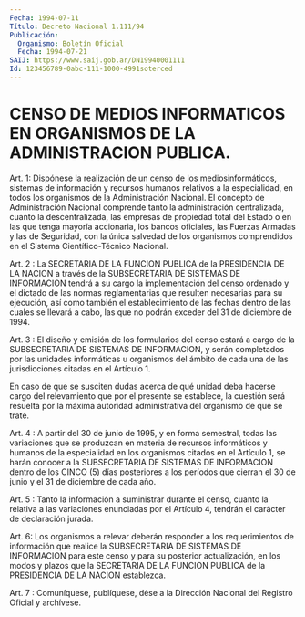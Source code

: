 ```yaml
---
Fecha: 1994-07-11
Título: Decreto Nacional 1.111/94
Publicación:
  Organismo: Boletín Oficial
  Fecha: 1994-07-21
SAIJ: https://www.saij.gob.ar/DN19940001111
Id: 123456789-0abc-111-1000-4991soterced
---
```

# CENSO DE MEDIOS INFORMATICOS EN ORGANISMOS DE LA ADMINISTRACION PUBLICA.

<a id="1"></a>
Art. 1: Dispónese la realización de un censo de los mediosinformáticos,  sistemas  de  información  y  recursos humanos relativos  a  la  especialidad,  en  todos  los  organismos  de  la Administración  Nacional.  El  concepto de Administración  Nacional comprende  tanto  la  administración    centralizada,    cuanto  la descentralizada,  las empresas de propiedad total del Estado  o  en las  que  tenga  mayoría  accionaria,  los  bancos  oficiales,  las Fuerzas Armadas y  las  de  Seguridad, con la única salvedad de los organismos comprendidos en el  Sistema Científico-Técnico Nacional.

<a id="2"></a>
Art. 2 : La SECRETARIA DE LA FUNCION PUBLICA de la PRESIDENCIA DE  LA   NACION  a  través  de  la  SUBSECRETARIA  DE  SISTEMAS  DE INFORMACION  tendrá a su cargo la implementación del censo ordenado y el dictado de  las  normas reglamentarias que resulten necesarias para su ejecución, así  como  también  el  establecimiento  de  las fechas  dentro  de  las cuales se llevará a cabo, las que no podrán exceder del 31 de diciembre de 1994.

<a id="3"></a>
Art.  3  :  El  diseño  y emisión de los formularios del censo estará a cargo de la SUBSECRETARIA  DE  SISTEMAS  DE INFORMACION, y serán  completados  por las unidades informáticas u organismos  del ámbito de cada una de  las jurisdicciones citadas en el Artículo 1.

En caso de que se susciten  dudas acerca de qué unidad deba hacerse cargo  del  relevamiento  que por  el  presente  se  establece,  la cuestión será resuelta por  la  máxima autoridad administrativa del organismo de que se trate.

<a id="4"></a>
Art.  4  :  A  partir  del  30  de  junio  de 1995, y en forma semestral,  todas las variaciones que se produzcan  en  materia  de recursos  informáticos    y  humanos  de  la  especialidad  en  los organismos  citados  en  el Artículo  1,  se  harán  conocer  a  la SUBSECRETARIA DE SISTEMAS  DE  INFORMACION  dentro de los CINCO (5) días posteriores a los períodos que cierran el  30 de junio y el 31 de diciembre de cada año.

<a id="5"></a>
Art.  5 : Tanto la información a suministrar durante el censo, cuanto la relativa  a las variaciones enunciadas por el Artículo 4, tendrán el carácter de declaración jurada.

<a id="6"></a>
Art.  6:  Los  organismos  a  relevar  deberán responder a los requerimientos  de  información  que  realice la  SUBSECRETARIA  DE SISTEMAS  DE  INFORMACION  para  este censo  y  para  su  posterior actualización,  en  los modos y plazos  que  la  SECRETARIA  DE  LA FUNCION  PUBLICA  de  la   PRESIDENCIA  DE  LA  NACION  establezca.

<a id="7"></a>
Art. 7 : Comuníquese, publíquese, dése a la Dirección Nacional del Registro Oficial y archívese.